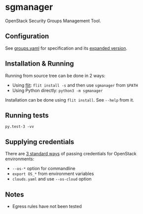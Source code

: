 # sgmanager

OpenStack Security Groups Management Tool.

## Configuration

See [groups.yaml](examples/groups.yaml) for specification
and its [expanded version](examples/groups.expanded.yaml).

## Installation & Running

Running from source tree can be done in 2 ways:

* Using [flit](https://flit.readthedocs.io): `flit install -s` and then use `sgmanager` from `$PATH`
* Using Python directly: `python3 -m sgmanager`

Installation can be done using `flit install`. See `--help` from it.

## Running tests

`py.test-3 -vv`

## Supplying credentials

There are [3 standard ways](https://docs.openstack.org/openstacksdk/latest/user/config/configuration.html)
of passing credentials for OpenStack environments:

* `--os-*` option for commandline
* `export OS_*` from environment variables
* `clouds.yaml` and use `--os-cloud` option

## Notes

- Egress rules have not been tested
